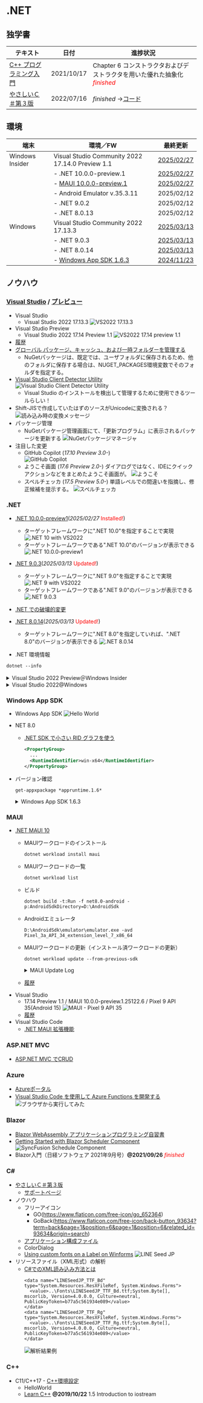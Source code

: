 # .NET

##  独学書

  |テキスト                                                      |日付      |進捗状況
  |-------------------------------------------------------------|----------|---
  |[C++ プログラミング入門](http://examples.oreilly.com/core/)     |2021/10/17|Chapter 6 コンストラクタおよびデストラクタを用いた優れた抽象化<span style="color: red;">*finished*</span>
  |[やさしいＣ＃第３版](https://isbn2.sbcr.jp/03922/)              |2022/07/16|*finished* ->[コード](https://github.com/Tatsukiyoshi/Weekend_Programming/tree/main/net/C%23/YCSSample)

##  環境
  |端末            |環境／FW                                          |最終更新
  |----------------|-------------------------------------------------|----------
  |Windows Insider |Visual Studio Community 2022 17.14.0 Preview 1.1 |[2025/02/27](https://learn.microsoft.com/en-us/visualstudio/releases/2022/release-notes-preview)
  |                |- .NET 10.0.0-preview.1                          |[2025/02/27](https://dotnet.microsoft.com/ja-jp/download/dotnet)
  |                |  - [MAUI 10.0.0-preview.1](#maui)               |[2025/02/27](https://github.com/dotnet/maui)
  |                |  - Android Emulator v.35.3.11                   |2025/02/12
  |                |- .NET 9.0.2                                     |2025/02/12
  |                |- .NET 8.0.13                                    |2025/02/12
  |Windows         |Visual Studio Community 2022 17.13.3             |[2025/03/13](https://learn.microsoft.com/en-us/visualstudio/releases/2022/release-notes)
  |                |- .NET 9.0.3                                     |[2025/03/13](https://dotnet.microsoft.com/ja-jp/download/dotnet)
  |                |- .NET 8.0.14                                    |[2025/03/13](https://dotnet.microsoft.com/ja-jp/download/dotnet)
  |                |- [Windows App SDK 1.6.3](#windows-app-sdk)      |[2024/11/23](https://learn.microsoft.com/ja-jp/windows/apps/windows-app-sdk/downloads)

##  ノウハウ
### [Visual Studio](https://visualstudio.microsoft.com/ja/vs/) / [プレビュー](https://visualstudio.microsoft.com/ja/vs/preview/)
  - Visual Studio
    - Visual Studio 2022 17.13.3
      ![VS2022 17.13.3](../images/VisualStudio/20250313_Update_VS2022_17.13.3.png)
  - Visual Studio Preview
    - Visual Studio 2022 17.14 Preview 1.1
      ![VS2022 17.14 preview 1.1](../images/VisualStudio/20250227_Update_VS2022_17.14_Preview1.1.png)
  - [履歴](../history/VisualStudio.md)
  - [グローバル パッケージ、キャッシュ、および一時フォルダーを管理する](https://learn.microsoft.com/ja-jp/nuget/consume-packages/managing-the-global-packages-and-cache-folders)
    - NuGetパッケージは、既定では、ユーザフォルダに保存されるため、他のフォルダに保存する場合は、NUGET_PACKAGES環境変数でそのフォルダを指定する。
  - [Visual Studio Client Detector Utility](https://learn.microsoft.com/ja-jp/visualstudio/install/tools-for-managing-visual-studio-instances?view=vs-2022)
    ![Visual Studio Client Detector Utility](../images/VisualStudio/20231006_VisualStudio_ClientDetectorUtility.png)
    -  Visual Studio のインストールを検出して管理するために使用できるツールらしい！
  - Shift-JISで作成していたはずのソースがUnicodeに変換される？
    ![読み込み時の変換メッセージ](../images/VisualStudio/20240403_Csharp_convert_unicode.png)
  - パッケージ管理
    - NuGetパッケージ管理画面にて、「更新プログラム」に表示されるパッケージを更新する
    ![NuGetパッケージマネージャ](../images/VisualStudio/20240407_Update_NuGet_Package.png)
  - 注目した変更
    - GitHub Copilot (*17.10 Preview 3.0-*) <BR/>
      ![GitHub Copilot](../images/VisualStudio/20240412_GitHub_Copilot.png)    
    - ようこそ画面 (*17.6 Preview 2.0-*)
      ダイアログではなく、IDEにクイックアクションなどをまとめたようこそ画面が。
      ![ようこそ](../images/VisualStudio/20230317_VS2022_17.6_Preview2.0_welcome.png)
    - スペルチェッカ (*17.5 Preview 5.0-*)
      単語レベルでの間違いを指摘し、修正候補を提示する。
      ![スペルチェッカ](../images/VisualStudio/20230121_SpellChecker.png)
### .NET
  - [.NET 10.0.0-preview1](https://dotnet.microsoft.com/en-us/download/dotnet/10.0)(*2025/02/27* <span style="color: red;">Installed!</span>)
    - ターゲットフレームワークに".NET 10.0"を指定することで実現
      ![.NET 10 with VS2022](../images/VisualStudio/20250227_VS2022_dotnet10.png)
    - ターゲットフレームワークである".NET 10.0"のバージョンが表示できる
      ![.NET 10.0.0-preview1](../images/VisualStudio/20250227_dotnet10_Preview1.png)
  - [.NET 9.0.3](https://dotnet.microsoft.com/en-us/download/dotnet/9.0?hl=ja-JP)(*2025/03/13* <span style="color: red;">Updated!</span>)
    - ターゲットフレームワークに".NET 9.0"を指定することで実現
      ![.NET 9 with VS2022](../images/VisualStudio/20240314_VS2022_dotnet9.png)
    - ターゲットフレームワークである".NET 9.0"のバージョンが表示できる
      ![.NET 9.0.3](../images/VisualStudio/20250313_dotnet9.0.3.png)
  - [.NET での破壊的変更](https://learn.microsoft.com/ja-jp/dotnet/core/compatibility/breaking-changes)
  - [.NET 8.0.14](https://dotnet.microsoft.com/ja-jp/download/dotnet/8.0)(*2025/03/13* <span style="color: red;">Updated!</span>)
    - ターゲットフレームワークに".NET 8.0"を指定していれば、".NET 8.0"のバージョンが表示できる
      ![.NET 8.0.14](../images/VisualStudio/20250313_dotnet8.0.14.png)

  - .NET 環境情報
  ```
  dotnet --info
  ```
  <details>
  <summary>Visual Studio 2022 Preview＠Windows Insider</summary>

  ```
  .NET SDK:
  Version:           10.0.100-preview.1.25120.13
  Commit:            ba56a99747
  Workload version:  10.0.100-manifests.bf5105ba
  MSBuild version:   17.14.0-preview-25110-01+01d0b7a93

  ランタイム環境:
  OS Name:     Windows
  OS Version:  10.0.26120
  OS Platform: Windows
  RID:         win-x64
  Base Path:   C:\Program Files\dotnet\sdk\10.0.100-preview.1.25120.13\

  インストール済みの .NET ワークロード:
  [maui-windows]
    インストール ソース: VS 17.14.35821.62
    マニフェストのバージョン:    10.0.0-preview.1.25101.2/10.0.100-preview.1
    マニフェスト パス:       C:\Program Files\dotnet\sdk-manifests\10.0.100-preview.1\microsoft.net.sdk.maui\10.0.0-preview.1.25101.2\WorkloadManifest.json
    インストールの種類:              Msi

  [maccatalyst]
    インストール ソース: VS 17.14.35821.62
    マニフェストのバージョン:    18.2.10321-net10-p1/10.0.100-preview.1
    マニフェスト パス:       C:\Program Files\dotnet\sdk-manifests\10.0.100-preview.1\microsoft.net.sdk.maccatalyst\18.2.10321-net10-p1\WorkloadManifest.json
    インストールの種類:              Msi

  [ios]
    インストール ソース: VS 17.14.35821.62
    マニフェストのバージョン:    18.2.10321-net10-p1/10.0.100-preview.1
    マニフェスト パス:       C:\Program Files\dotnet\sdk-manifests\10.0.100-preview.1\microsoft.net.sdk.ios\18.2.10321-net10-p1\WorkloadManifest.json     
    インストールの種類:              Msi

  [android]
    インストール ソース: VS 17.14.35821.62
    マニフェストのバージョン:    35.99.0-preview.1.136/10.0.100-preview.1
    マニフェスト パス:       C:\Program Files\dotnet\sdk-manifests\10.0.100-preview.1\microsoft.net.sdk.android\35.99.0-preview.1.136\WorkloadManifest.json
    インストールの種類:              Msi

  新しいマニフェストをインストールするときに loose manifests を使用するように構成されています。

  Host:
    Version:      10.0.0-preview.1.25080.5
    Architecture: x64
    Commit:       b98cabca12

  .NET SDKs installed:
    8.0.405 [C:\Program Files\dotnet\sdk]
    9.0.102 [C:\Program Files\dotnet\sdk]
    9.0.200 [C:\Program Files\dotnet\sdk]
    10.0.100-preview.1.25120.13 [C:\Program Files\dotnet\sdk]

  .NET runtimes installed:
    Microsoft.AspNetCore.App 8.0.12 [C:\Program Files\dotnet\shared\Microsoft.AspNetCore.App]
    Microsoft.AspNetCore.App 8.0.13 [C:\Program Files\dotnet\shared\Microsoft.AspNetCore.App]
    Microsoft.AspNetCore.App 9.0.1 [C:\Program Files\dotnet\shared\Microsoft.AspNetCore.App]
    Microsoft.AspNetCore.App 9.0.2 [C:\Program Files\dotnet\shared\Microsoft.AspNetCore.App]
    Microsoft.AspNetCore.App 10.0.0-preview.1.25120.3 [C:\Program Files\dotnet\shared\Microsoft.AspNetCore.App]
    Microsoft.NETCore.App 8.0.12 [C:\Program Files\dotnet\shared\Microsoft.NETCore.App]
    Microsoft.NETCore.App 8.0.13 [C:\Program Files\dotnet\shared\Microsoft.NETCore.App]
    Microsoft.NETCore.App 9.0.1 [C:\Program Files\dotnet\shared\Microsoft.NETCore.App]
    Microsoft.NETCore.App 9.0.2 [C:\Program Files\dotnet\shared\Microsoft.NETCore.App]
    Microsoft.NETCore.App 10.0.0-preview.1.25080.5 [C:\Program Files\dotnet\shared\Microsoft.NETCore.App]
    Microsoft.WindowsDesktop.App 8.0.12 [C:\Program Files\dotnet\shared\Microsoft.WindowsDesktop.App]
    Microsoft.WindowsDesktop.App 8.0.13 [C:\Program Files\dotnet\shared\Microsoft.WindowsDesktop.App]
    Microsoft.WindowsDesktop.App 9.0.1 [C:\Program Files\dotnet\shared\Microsoft.WindowsDesktop.App]
    Microsoft.WindowsDesktop.App 9.0.2 [C:\Program Files\dotnet\shared\Microsoft.WindowsDesktop.App]
    Microsoft.WindowsDesktop.App 10.0.0-preview.1.25080.4 [C:\Program Files\dotnet\shared\Microsoft.WindowsDesktop.App]

  Other architectures found:
    x86   [C:\Program Files (x86)\dotnet]
      registered at [HKLM\SOFTWARE\dotnet\Setup\InstalledVersions\x86\InstallLocation]

  Environment variables:
    Not set

  global.json file:
    Not found

  Learn more:
    https://aka.ms/dotnet/info

  Download .NET:
    https://aka.ms/dotnet/download
  ```
  </details>
  <details>
  <summary>Visual Studio 2022@Windows</summary>

  ```
  .NET SDK:
  Version:           9.0.201
  Commit:            071aaccdc2
  Workload version:  9.0.200-manifests.a3a1a094
  MSBuild version:   17.13.13+1c2026462

  ランタイム環境:
  OS Name:     Windows
  OS Version:  10.0.26100
  OS Platform: Windows
  RID:         win-x64
  Base Path:   C:\Program Files\dotnet\sdk\9.0.201\

  インストール済みの .NET ワークロード:
  表示するインストール済みワークロードはありません。
  新しいマニフェストをインストールするときに loose manifests を使用するように構成されています。

  Host:
    Version:      9.0.3
    Architecture: x64
    Commit:       831d23e561

  .NET SDKs installed:
    6.0.428 [C:\Program Files\dotnet\sdk]
    9.0.201 [C:\Program Files\dotnet\sdk]

  .NET runtimes installed:
    Microsoft.AspNetCore.App 6.0.36 [C:\Program Files\dotnet\shared\Microsoft.AspNetCore.App]
    Microsoft.AspNetCore.App 8.0.14 [C:\Program Files\dotnet\shared\Microsoft.AspNetCore.App]
    Microsoft.AspNetCore.App 9.0.3 [C:\Program Files\dotnet\shared\Microsoft.AspNetCore.App]
    Microsoft.NETCore.App 6.0.36 [C:\Program Files\dotnet\shared\Microsoft.NETCore.App]
    Microsoft.NETCore.App 8.0.14 [C:\Program Files\dotnet\shared\Microsoft.NETCore.App]
    Microsoft.NETCore.App 9.0.3 [C:\Program Files\dotnet\shared\Microsoft.NETCore.App]
    Microsoft.WindowsDesktop.App 6.0.36 [C:\Program Files\dotnet\shared\Microsoft.WindowsDesktop.App]
    Microsoft.WindowsDesktop.App 8.0.14 [C:\Program Files\dotnet\shared\Microsoft.WindowsDesktop.App]
    Microsoft.WindowsDesktop.App 9.0.3 [C:\Program Files\dotnet\shared\Microsoft.WindowsDesktop.App]

  Other architectures found:
    x86   [C:\Program Files (x86)\dotnet]
      registered at [HKLM\SOFTWARE\dotnet\Setup\InstalledVersions\x86\InstallLocation]

  Environment variables:
    Not set

  global.json file:
    Not found

  Learn more:
    https://aka.ms/dotnet/info

  Download .NET:
    https://aka.ms/dotnet/download
  ```
  </details>

### Windows App SDK
  - Windows App SDK
    ![Hello World](../images/VisualStudio/20241011_VS2022_17.11.5_AppSDK1.6.1.png)
  - NET 8.0
    - [.NET SDK で小さい RID グラフを使う](https://learn.microsoft.com/ja-jp/dotnet/core/compatibility/sdk/8.0/rid-graph)
      ```xml
      <PropertyGroup>
        ...
        <RuntimeIdentifier>win-x64</RuntimeIdentifier>
      </PropertyGroup>
      ```
  - バージョン確認
    ```
    get-appxpackage *appruntime.1.6*
    ```
    <details>
    <summary>Windows App SDK 1.6.3</summary>

    ```
    Name              : Microsoft.WindowsAppRuntime.1.6
    Publisher         : CN=Microsoft Corporation, O=Microsoft Corporation, L=Redmond, S=Washington, C=US
    Architecture      : X86
    ResourceId        :
    Version           : 6000.318.2304.0
    PackageFullName   : Microsoft.WindowsAppRuntime.1.6_6000.318.2304.0_x86__8wekyb3d8bbwe
    InstallLocation   : C:\Program Files\WindowsApps\Microsoft.WindowsAppRuntime.1.6_6000.318.2304.0_x86__8wekyb3d8bbwe
    IsFramework       : True
    PackageFamilyName : Microsoft.WindowsAppRuntime.1.6_8wekyb3d8bbwe
    PublisherId       : 8wekyb3d8bbwe
    IsResourcePackage : False
    IsBundle          : False
    IsDevelopmentMode : False
    NonRemovable      : False
    IsPartiallyStaged : False
    SignatureKind     : Store
    Status            : Ok

    Name              : Microsoft.WindowsAppRuntime.1.6
    Publisher         : CN=Microsoft Corporation, O=Microsoft Corporation, L=Redmond, S=Washington, C=US
    Architecture      : X64
    ResourceId        :
    Version           : 6000.318.2304.0
    PackageFullName   : Microsoft.WindowsAppRuntime.1.6_6000.318.2304.0_x64__8wekyb3d8bbwe
    InstallLocation   : C:\Program Files\WindowsApps\Microsoft.WindowsAppRuntime.1.6_6000.318.2304.0_x64__8wekyb3d8bbwe
    IsFramework       : True
    PackageFamilyName : Microsoft.WindowsAppRuntime.1.6_8wekyb3d8bbwe
    PublisherId       : 8wekyb3d8bbwe
    IsResourcePackage : False
    IsBundle          : False
    IsDevelopmentMode : False
    NonRemovable      : False
    IsPartiallyStaged : False
    SignatureKind     : Store
    Status            : Ok
    ```
    </details>

### MAUI
  - [.NET MAUI 10](https://learn.microsoft.com/en-us/dotnet/maui/whats-new/dotnet-10?view=net-maui-9.0)
    - MAUIワークロードのインストール
      ```
      dotnet workload install maui
      ```
    - MAUIワークロードの一覧
      ```
      dotnet workload list
      ```
    - ビルド
      ```
      dotnet build -t:Run -f net8.0-android -p:AndroidSdkDirectory=D:\AndroidSdk
      ```
    - Androidエミュレータ
      ```
      D:\AndroidSdk\emulator\emulator.exe -avd Pixel_3a_API_34_extension_level_7_x86_64
      ```
    - MAUIワークロードの更新（インストール済ワークロードの更新）
      ```
      dotnet workload update --from-previous-sdk
      ```
      <details>
      <summary>MAUI Update Log</summary>

      ```

      .NET 10.0 へようこそ!
      ---------------------
      SDK バージョン: 10.0.100-preview.1.25120.13

      テレメトリ
      ---------
      .NET ツールは、エクスペリエンスの向上のために利用状況データを収集します。データは Microsoft によって収集され、コミュニティと共有されます。テレメトリをオプトアウトするには、好みのシェルを使用して、DOTNET_CLI_TELEMETRY_OPTOUT 環境変数を '1' または 'true' に設定できます。

      .NET CLI ツールのテレメトリの詳細をご覧ください: https://aka.ms/dotnet-cli-telemetry

      ----------------
      ASP.NET Core HTTPS 開発証明書をインストールしました。
      証明書を信頼するには、'dotnet dev-certs https --trust' を実行します
      HTTPS の詳細情報: https://aka.ms/dotnet-https

      ----------------
      最初のアプリを作成するには、https://aka.ms/dotnet-hello-world を参照してください
      最新情報については、https://aka.ms/dotnet-whats-new を参照してください
      ドキュメントを探すには、https://aka.ms/dotnet-docs を参照してください
      GitHub で問題の報告とソースの検索を行うには、https://github.com/dotnet/core を参照してください
      'dotnet --help' を使用して使用可能なコマンドを確認するか、https://aka.ms/dotnet-cli にアクセスしてください
      --------------------------------------------------------------------------------------

      広告マニフェスト microsoft.net.workload.emscripten.net7 を更新しました。
      広告マニフェスト microsoft.net.sdk.maui を更新しました。
      広告マニフェスト microsoft.net.workload.emscripten.net6 を更新しました。
      広告マニフェスト microsoft.net.sdk.android を更新しました。
      広告マニフェスト microsoft.net.workload.emscripten.current を更新しました。
      広告マニフェスト microsoft.net.workload.mono.toolchain.current を更新しました。
      広告マニフェスト microsoft.net.workload.emscripten.net9 を更新しました。
      広告マニフェスト microsoft.net.sdk.macos を更新しました。
      広告マニフェスト microsoft.net.workload.mono.toolchain.net7 を更新しました。
      広告マニフェスト microsoft.net.sdk.maccatalyst を更新しました。
      広告マニフェスト microsoft.net.workload.mono.toolchain.net9 を更新しました。
      広告マニフェスト microsoft.net.workload.mono.toolchain.net6 を更新しました。
      広告マニフェスト microsoft.net.sdk.ios を更新しました。
      広告マニフェスト microsoft.net.sdk.tvos を更新しました。
      広告マニフェスト microsoft.net.workload.emscripten.net8 を更新しました。
      広告マニフェスト microsoft.net.sdk.aspire を更新しました。
      広告マニフェスト microsoft.net.workload.mono.toolchain.net8 を更新しました。
      Downloading microsoft.net.sdk.android.manifest-10.0.100-preview.1.msi.x64 (35.99.0-preview.1.140)
      microsoft.net.sdk.android.manifest-10.0.100-preview.1.msi.x64 をインストールしています ..... Done
      Downloading microsoft.net.sdk.ios.manifest-10.0.100-preview.1.msi.x64 (18.2.10322-net10-p1)
      microsoft.net.sdk.ios.manifest-10.0.100-preview.1.msi.x64 をインストールしています .... Done
      Downloading microsoft.net.sdk.maccatalyst.manifest-10.0.100-preview.1.msi.x64 (18.2.10322-net10-p1)
      microsoft.net.sdk.maccatalyst.manifest-10.0.100-preview.1.msi.x64 をインストールしています ..... Done
      Downloading microsoft.net.sdk.macos.manifest-10.0.100-preview.1.msi.x64 (15.2.10322-net10-p1)
      microsoft.net.sdk.macos.manifest-10.0.100-preview.1.msi.x64 をインストールしています ..... Done
      Downloading microsoft.net.sdk.maui.manifest-10.0.100-preview.1.msi.x64 (10.0.0-preview.1.25122.6)
      microsoft.net.sdk.maui.manifest-10.0.100-preview.1.msi.x64 をインストールしています ..... Done
      Downloading microsoft.net.sdk.tvos.manifest-10.0.100-preview.1.msi.x64 (18.2.10322-net10-p1)
      microsoft.net.sdk.tvos.manifest-10.0.100-preview.1.msi.x64 をインストールしています ..... Done
      Downloading Microsoft.Android.Sdk.Windows.Msi.x64 (35.99.0-preview.1.140)
      Microsoft.Android.Sdk.Windows.Msi.x64 をインストールしています ................ Done
      Downloading Microsoft.Android.Ref.35.Msi.x64 (35.99.0-preview.1.140)
      Microsoft.Android.Ref.35.Msi.x64 をインストールしています ...... Done
      Downloading Microsoft.Android.Runtime.Mono.35.android-arm.Msi.x64 (35.99.0-preview.1.140)
      Microsoft.Android.Runtime.Mono.35.android-arm.Msi.x64 をインストールしています ....... Done
      Downloading Microsoft.Android.Runtime.Mono.35.android-arm64.Msi.x64 (35.99.0-preview.1.140)
      Microsoft.Android.Runtime.Mono.35.android-arm64.Msi.x64 をインストールしています ....... Done
      Downloading Microsoft.Android.Runtime.Mono.35.android-x86.Msi.x64 (35.99.0-preview.1.140)
      Microsoft.Android.Runtime.Mono.35.android-x86.Msi.x64 をインストールしています ....... Done
      Downloading Microsoft.Android.Runtime.Mono.35.android-x64.Msi.x64 (35.99.0-preview.1.140)
      Microsoft.Android.Runtime.Mono.35.android-x64.Msi.x64 をインストールしています ...... Done
      Downloading Microsoft.Android.Templates.Msi.x64 (35.99.0-preview.1.140)
      Microsoft.Android.Templates.Msi.x64 をインストールしています ..... Done
      Downloading Microsoft.NETCore.App.Runtime.Mono.android-arm.Msi.x64 (9.0.0)
      Microsoft.NETCore.App.Runtime.Mono.android-arm.Msi.x64 をインストールしています ........ Done
      Downloading Microsoft.NETCore.App.Runtime.Mono.android-arm64.Msi.x64 (9.0.0)
      Microsoft.NETCore.App.Runtime.Mono.android-arm64.Msi.x64 をインストールしています ......... Done
      Downloading Microsoft.NETCore.App.Runtime.Mono.android-x64.Msi.x64 (9.0.0)
      Microsoft.NETCore.App.Runtime.Mono.android-x64.Msi.x64 をインストールしています ........ Done
      Downloading Microsoft.NETCore.App.Runtime.Mono.android-x86.Msi.x64 (9.0.0)
      Microsoft.NETCore.App.Runtime.Mono.android-x86.Msi.x64 をインストールしています ........ Done
      Downloading Microsoft.NET.Runtime.MonoAOTCompiler.Task.Msi.x64 (9.0.0)
      Microsoft.NET.Runtime.MonoAOTCompiler.Task.Msi.x64 をインストールしています ..... Done
      Downloading Microsoft.NET.Runtime.MonoTargets.Sdk.Msi.x64 (9.0.0)
      Microsoft.NET.Runtime.MonoTargets.Sdk.Msi.x64 をインストールしています ..... Done
      Downloading Microsoft.NETCore.App.Runtime.AOT.win-x64.Cross.android-x86.Msi.x64 (9.0.0)
      Microsoft.NETCore.App.Runtime.AOT.win-x64.Cross.android-x86.Msi.x64 をインストールしています ........ Done
      Downloading Microsoft.NETCore.App.Runtime.AOT.win-x64.Cross.android-x64.Msi.x64 (9.0.0)
      Microsoft.NETCore.App.Runtime.AOT.win-x64.Cross.android-x64.Msi.x64 をインストールしています ....... Done
      Downloading Microsoft.NETCore.App.Runtime.AOT.win-x64.Cross.android-arm.Msi.x64 (9.0.0)
      Microsoft.NETCore.App.Runtime.AOT.win-x64.Cross.android-arm.Msi.x64 をインストールしています ....... Done
      Downloading Microsoft.NETCore.App.Runtime.AOT.win-x64.Cross.android-arm64.Msi.x64 (9.0.0)
      Microsoft.NETCore.App.Runtime.AOT.win-x64.Cross.android-arm64.Msi.x64 をインストールしています ....... Done
      Downloading Microsoft.NETCore.App.Runtime.Mono.android-arm.Msi.x64 (10.0.0-preview.1.25080.5)
      Microsoft.NETCore.App.Runtime.Mono.android-arm.Msi.x64 をインストールしています ......... Done
      Downloading Microsoft.NETCore.App.Runtime.Mono.android-arm64.Msi.x64 (10.0.0-preview.1.25080.5)
      Microsoft.NETCore.App.Runtime.Mono.android-arm64.Msi.x64 をインストールしています ......... Done
      Downloading Microsoft.NETCore.App.Runtime.Mono.android-x64.Msi.x64 (10.0.0-preview.1.25080.5)
      Microsoft.NETCore.App.Runtime.Mono.android-x64.Msi.x64 をインストールしています ......... Done
      Downloading Microsoft.NETCore.App.Runtime.Mono.android-x86.Msi.x64 (10.0.0-preview.1.25080.5)
      Microsoft.NETCore.App.Runtime.Mono.android-x86.Msi.x64 をインストールしています ........ Done
      Downloading Microsoft.NET.Runtime.MonoAOTCompiler.Task.Msi.x64 (10.0.0-preview.1.25080.5)
      Microsoft.NET.Runtime.MonoAOTCompiler.Task.Msi.x64 をインストールしています ..... Done
      Downloading Microsoft.NET.Runtime.MonoTargets.Sdk.Msi.x64 (10.0.0-preview.1.25080.5)
      Microsoft.NET.Runtime.MonoTargets.Sdk.Msi.x64 をインストールしています ..... Done
      Downloading Microsoft.NETCore.App.Runtime.AOT.win-x64.Cross.android-x86.Msi.x64 (10.0.0-preview.1.25080.5)
      Microsoft.NETCore.App.Runtime.AOT.win-x64.Cross.android-x86.Msi.x64 をインストールしています ....... Done
      Downloading Microsoft.NETCore.App.Runtime.AOT.win-x64.Cross.android-x64.Msi.x64 (10.0.0-preview.1.25080.5)
      Microsoft.NETCore.App.Runtime.AOT.win-x64.Cross.android-x64.Msi.x64 をインストールしています ....... Done
      Downloading Microsoft.NETCore.App.Runtime.AOT.win-x64.Cross.android-arm.Msi.x64 (10.0.0-preview.1.25080.5)
      Microsoft.NETCore.App.Runtime.AOT.win-x64.Cross.android-arm.Msi.x64 をインストールしています ....... Done
      Downloading Microsoft.NETCore.App.Runtime.AOT.win-x64.Cross.android-arm64.Msi.x64 (10.0.0-preview.1.25080.5)
      Microsoft.NETCore.App.Runtime.AOT.win-x64.Cross.android-arm64.Msi.x64 をインストールしています ....... Done
      Downloading Microsoft.iOS.Sdk.net10.0_18.2.Msi.x64 (18.2.10322-net10-p1)
      Microsoft.iOS.Sdk.net10.0_18.2.Msi.x64 をインストールしています ......... Done
      Downloading Microsoft.iOS.Sdk.net8.0_18.0.Msi.x64 (18.0.8314)
      Microsoft.iOS.Sdk.net8.0_18.0.Msi.x64 をインストールしています ........ Done
      Downloading Microsoft.iOS.Windows.Sdk.net10.0_18.2.Msi.x64 (18.2.10322-net10-p1)
      Microsoft.iOS.Windows.Sdk.net10.0_18.2.Msi.x64 をインストールしています ........ Done
      Downloading Microsoft.iOS.Windows.Sdk.net8.0_18.0.Msi.x64 (18.0.8314)
      Microsoft.iOS.Windows.Sdk.net8.0_18.0.Msi.x64 をインストールしています ......... Done
      Downloading Microsoft.iOS.Ref.net10.0_18.2.Msi.x64 (18.2.10322-net10-p1)
      Microsoft.iOS.Ref.net10.0_18.2.Msi.x64 をインストールしています ..... Done
      Downloading Microsoft.iOS.Runtime.ios-arm64.net10.0_18.2.Msi.x64 (18.2.10322-net10-p1)
      Microsoft.iOS.Runtime.ios-arm64.net10.0_18.2.Msi.x64 をインストールしています ....... Done
      Downloading Microsoft.iOS.Runtime.iossimulator-x64.net10.0_18.2.Msi.x64 (18.2.10322-net10-p1)
      Microsoft.iOS.Runtime.iossimulator-x64.net10.0_18.2.Msi.x64 をインストールしています ....... Done
      Downloading Microsoft.iOS.Runtime.iossimulator-arm64.net10.0_18.2.Msi.x64 (18.2.10322-net10-p1)
      Microsoft.iOS.Runtime.iossimulator-arm64.net10.0_18.2.Msi.x64 をインストールしています ....... Done
      Downloading Microsoft.iOS.Templates.Msi.x64 (18.2.10322-net10-p1)
      Microsoft.iOS.Templates.Msi.x64 をインストールしています ..... Done
      Downloading Microsoft.NETCore.App.Runtime.Mono.ios-arm64.Msi.x64 (10.0.0-preview.1.25080.5)
      Microsoft.NETCore.App.Runtime.Mono.ios-arm64.Msi.x64 をインストールしています ......... Done
      Downloading Microsoft.NETCore.App.Runtime.Mono.iossimulator-arm64.Msi.x64 (10.0.0-preview.1.25080.5)
      Microsoft.NETCore.App.Runtime.Mono.iossimulator-arm64.Msi.x64 をインストールしています ......... Done
      Downloading Microsoft.NETCore.App.Runtime.Mono.iossimulator-x64.Msi.x64 (10.0.0-preview.1.25080.5)
      Microsoft.NETCore.App.Runtime.Mono.iossimulator-x64.Msi.x64 をインストールしています ......... Done
      Downloading Microsoft.NETCore.App.Runtime.Mono.ios-arm64.Msi.x64 (8.0.8)
      Microsoft.NETCore.App.Runtime.Mono.ios-arm64.Msi.x64 をインストールしています .......... Done
      Downloading Microsoft.NETCore.App.Runtime.Mono.iossimulator-arm64.Msi.x64 (8.0.8)
      Microsoft.NETCore.App.Runtime.Mono.iossimulator-arm64.Msi.x64 をインストールしています ........... Done
      Downloading Microsoft.NETCore.App.Runtime.Mono.iossimulator-x64.Msi.x64 (8.0.8)
      Microsoft.NETCore.App.Runtime.Mono.iossimulator-x64.Msi.x64 をインストールしています ......... Done
      Downloading Microsoft.NET.Runtime.MonoAOTCompiler.Task.Msi.x64 (8.0.8)
      Microsoft.NET.Runtime.MonoAOTCompiler.Task.Msi.x64 をインストールしています ..... Done
      Downloading Microsoft.NET.Runtime.MonoTargets.Sdk.Msi.x64 (8.0.8)
      Microsoft.NET.Runtime.MonoTargets.Sdk.Msi.x64 をインストールしています ..... Done
      Downloading Microsoft.MacCatalyst.Sdk.net10.0_18.2.Msi.x64 (18.2.10322-net10-p1)
      Microsoft.MacCatalyst.Sdk.net10.0_18.2.Msi.x64 をインストールしています ...... Done
      Downloading Microsoft.MacCatalyst.Sdk.net8.0_18.0.Msi.x64 (18.0.8314)
      Microsoft.MacCatalyst.Sdk.net8.0_18.0.Msi.x64 をインストールしています ...... Done
      Downloading Microsoft.MacCatalyst.Ref.net10.0_18.2.Msi.x64 (18.2.10322-net10-p1)
      Microsoft.MacCatalyst.Ref.net10.0_18.2.Msi.x64 をインストールしています ..... Done
      Downloading Microsoft.MacCatalyst.Runtime.maccatalyst-x64.net10.0_18.2.Msi.x64 (18.2.10322-net10-p1)
      Microsoft.MacCatalyst.Runtime.maccatalyst-x64.net10.0_18.2.Msi.x64 をインストールしています ...... Done
      Downloading Microsoft.MacCatalyst.Runtime.maccatalyst-arm64.net10.0_18.2.Msi.x64 (18.2.10322-net10-p1)
      Microsoft.MacCatalyst.Runtime.maccatalyst-arm64.net10.0_18.2.Msi.x64 をインストールしています ....... Done
      Downloading Microsoft.MacCatalyst.Templates.Msi.x64 (18.2.10322-net10-p1)
      Microsoft.MacCatalyst.Templates.Msi.x64 をインストールしています .... Done
      Downloading Microsoft.NETCore.App.Runtime.Mono.maccatalyst-arm64.Msi.x64 (10.0.0-preview.1.25080.5)
      Microsoft.NETCore.App.Runtime.Mono.maccatalyst-arm64.Msi.x64 をインストールしています ......... Done
      Downloading Microsoft.NETCore.App.Runtime.Mono.maccatalyst-x64.Msi.x64 (10.0.0-preview.1.25080.5)
      Microsoft.NETCore.App.Runtime.Mono.maccatalyst-x64.Msi.x64 をインストールしています ......... Done
      Downloading Microsoft.NETCore.App.Runtime.Mono.maccatalyst-arm64.Msi.x64 (8.0.8)
      Microsoft.NETCore.App.Runtime.Mono.maccatalyst-arm64.Msi.x64 をインストールしています ......... Done
      Downloading Microsoft.NETCore.App.Runtime.Mono.maccatalyst-x64.Msi.x64 (8.0.8)
      Microsoft.NETCore.App.Runtime.Mono.maccatalyst-x64.Msi.x64 をインストールしています .......... Done
      Downloading Microsoft.Maui.Graphics.Win2D.WinUI.Desktop.Msi.x64 (10.0.0-preview.1.25122.6)
      Microsoft.Maui.Graphics.Win2D.WinUI.Desktop.Msi.x64 をインストールしています ..... Done
      Downloading Microsoft.AspNetCore.Components.WebView.Maui.Msi.x64 (10.0.0-preview.1.25122.6)
      Microsoft.AspNetCore.Components.WebView.Maui.Msi.x64 をインストールしています ..... Done
      Downloading Microsoft.Maui.Sdk.Msi.x64 (10.0.0-preview.1.25122.6)
      Microsoft.Maui.Sdk.Msi.x64 をインストールしています ..... Done
      Downloading Microsoft.Maui.Sdk.Msi.x64 (9.0.0)
      Microsoft.Maui.Sdk.Msi.x64 をインストールしています ..... Done
      Downloading Microsoft.Maui.Graphics.Msi.x64 (10.0.0-preview.1.25122.6)
      Microsoft.Maui.Graphics.Msi.x64 をインストールしています ..... Done
      Downloading Microsoft.Maui.Resizetizer.Msi.x64 (10.0.0-preview.1.25122.6)
      Microsoft.Maui.Resizetizer.Msi.x64 をインストールしています ...... Done
      Downloading Microsoft.Maui.Templates.net10.Msi.x64 (10.0.0-preview.1.25122.6)
      Microsoft.Maui.Templates.net10.Msi.x64 をインストールしています ..... Done
      Downloading Microsoft.Maui.Templates.net9.Msi.x64 (9.0.0)
      Microsoft.Maui.Templates.net9.Msi.x64 をインストールしています ..... Done
      Downloading Microsoft.Maui.Core.Msi.x64 (10.0.0-preview.1.25122.6)
      Microsoft.Maui.Core.Msi.x64 をインストールしています ..... Done
      Downloading Microsoft.Maui.Controls.Msi.x64 (10.0.0-preview.1.25122.6)
      Microsoft.Maui.Controls.Msi.x64 をインストールしています ..... Done
      Downloading Microsoft.Maui.Controls.Build.Tasks.Msi.x64 (10.0.0-preview.1.25122.6)
      Microsoft.Maui.Controls.Build.Tasks.Msi.x64 をインストールしています ..... Done
      Downloading Microsoft.Maui.Controls.Core.Msi.x64 (10.0.0-preview.1.25122.6)
      Microsoft.Maui.Controls.Core.Msi.x64 をインストールしています ..... Done
      Downloading Microsoft.Maui.Controls.Xaml.Msi.x64 (10.0.0-preview.1.25122.6)
      Microsoft.Maui.Controls.Xaml.Msi.x64 をインストールしています ..... Done
      Downloading Microsoft.Maui.Controls.Compatibility.Msi.x64 (10.0.0-preview.1.25122.6)
      Microsoft.Maui.Controls.Compatibility.Msi.x64 をインストールしています ..... Done
      Downloading Microsoft.Maui.Essentials.Msi.x64 (10.0.0-preview.1.25122.6)
      Microsoft.Maui.Essentials.Msi.x64 をインストールしています ..... Done
      Microsoft.NET.Sdk.iOS.Manifest-9.0.100.Msi.x64 を削除しています ..... Done
      Microsoft.NET.Sdk.MacCatalyst.Manifest-9.0.100.Msi.x64 を削除しています ..... Done
      Microsoft.NET.Sdk.macOS.Manifest-9.0.100.Msi.x64 を削除しています ..... Done
      Microsoft.NET.Sdk.tvOS.Manifest-9.0.100.Msi.x64 を削除しています ..... Done
      Microsoft.Android.Ref.35.Msi.x64 を削除しています ..... Done
      Microsoft.Android.Ref.35.Msi.x64 を削除しています ..... Done
      Microsoft.Android.Runtime.35.android-arm.Msi.x64 を削除しています ..... Done
      Microsoft.Android.Runtime.35.android-arm64.Msi.x64 を削除しています ..... Done
      Microsoft.Android.Runtime.35.android-x64.Msi.x64 を削除しています ..... Done
      Microsoft.Android.Runtime.35.android-x86.Msi.x64 を削除しています ..... Done
      Microsoft.Android.Runtime.Mono.35.android-arm.Msi.x64 を削除しています ..... Done
      Microsoft.Android.Runtime.Mono.35.android-arm64.Msi.x64 を削除しています ..... Done
      Microsoft.Android.Runtime.Mono.35.android-x64.Msi.x64 を削除しています ..... Done
      Microsoft.Android.Runtime.Mono.35.android-x86.Msi.x64 を削除しています ..... Done
      Microsoft.Android.Sdk.Windows.Msi.x64 を削除しています ......... Done
      Microsoft.Android.Sdk.Windows.Msi.x64 を削除しています .......... Done
      Microsoft.Android.Sdk.Windows.Msi.x64 を削除しています ........ Done
      Microsoft.Android.Templates.Msi.x64 を削除しています ..... Done
      Microsoft.Android.Templates.Msi.x64 を削除しています ..... Done
      Microsoft.AspNetCore.Components.WebView.Maui.Msi.x64 を削除しています ..... Done
      Microsoft.iOS.Ref.net10.0_18.2.Msi.x64 を削除しています ..... Done
      Microsoft.iOS.Ref.net9.0_18.2.Msi.x64 を削除しています ..... Done
      Microsoft.iOS.Runtime.ios-arm64.net10.0_18.2.Msi.x64 を削除しています ..... Done
      Microsoft.iOS.Runtime.ios-arm64.net9.0_18.2.Msi.x64 を削除しています ..... Done
      Microsoft.iOS.Runtime.iossimulator-arm64.net10.0_18.2.Msi.x64 を削除しています ..... Done
      Microsoft.iOS.Runtime.iossimulator-arm64.net9.0_18.2.Msi.x64 を削除しています ..... Done
      Microsoft.iOS.Runtime.iossimulator-x64.net10.0_18.2.Msi.x64 を削除しています ..... Done
      Microsoft.iOS.Runtime.iossimulator-x64.net9.0_18.2.Msi.x64 を削除しています ..... Done
      Microsoft.iOS.Sdk.net10.0_18.2.Msi.x64 を削除しています ....... Done
      Microsoft.iOS.Sdk.net8.0_18.0.Msi.x64 を削除しています ....... Done
      Microsoft.iOS.Sdk.net9.0_18.2.Msi.x64 を削除しています ........ Done
      Microsoft.iOS.Templates.Msi.x64 を削除しています ..... Done
      Microsoft.iOS.Templates.Msi.x64 を削除しています ..... Done
      Microsoft.iOS.Windows.Sdk.net10.0_18.2.Msi.x64 を削除しています ...... Done
      Microsoft.iOS.Windows.Sdk.net8.0_18.0.Msi.x64 を削除しています ....... Done
      Microsoft.iOS.Windows.Sdk.net9.0_18.2.Msi.x64 を削除しています ....... Done
      Microsoft.MacCatalyst.Ref.net10.0_18.2.Msi.x64 を削除しています ..... Done
      Microsoft.MacCatalyst.Ref.net9.0_18.2.Msi.x64 を削除しています ..... Done
      Microsoft.MacCatalyst.Runtime.maccatalyst-arm64.net10.0_18.2.Msi.x64 を削除しています ..... Done
      Microsoft.MacCatalyst.Runtime.maccatalyst-arm64.net9.0_18.2.Msi.x64 を削除しています ..... Done
      Microsoft.MacCatalyst.Runtime.maccatalyst-x64.net10.0_18.2.Msi.x64 を削除しています ..... Done
      Microsoft.MacCatalyst.Runtime.maccatalyst-x64.net9.0_18.2.Msi.x64 を削除しています ..... Done
      Microsoft.MacCatalyst.Sdk.net10.0_18.2.Msi.x64 を削除しています ...... Done
      Microsoft.MacCatalyst.Sdk.net8.0_18.0.Msi.x64 を削除しています ..... Done
      Microsoft.MacCatalyst.Sdk.net9.0_18.2.Msi.x64 を削除しています ....... Done
      Microsoft.MacCatalyst.Templates.Msi.x64 を削除しています .... Done
      Microsoft.MacCatalyst.Templates.Msi.x64 を削除しています ..... Done
      Microsoft.Maui.Controls.Msi.x64 を削除しています .... Done
      Microsoft.Maui.Controls.Build.Tasks.Msi.x64 を削除しています ..... Done
      Microsoft.Maui.Controls.Compatibility.Msi.x64 を削除しています ..... Done
      Microsoft.Maui.Controls.Core.Msi.x64 を削除しています .... Done
      Microsoft.Maui.Controls.Xaml.Msi.x64 を削除しています .... Done
      Microsoft.Maui.Core.Msi.x64 を削除しています .... Done
      Microsoft.Maui.Essentials.Msi.x64 を削除しています .... Done
      Microsoft.Maui.Graphics.Msi.x64 を削除しています ..... Done
      Microsoft.Maui.Graphics.Win2D.WinUI.Desktop.Msi.x64 を削除しています .... Done
      Microsoft.Maui.Resizetizer.Msi.x64 を削除しています ..... Done
      Microsoft.Maui.Sdk.Msi.x64 を削除しています ..... Done
      Microsoft.Maui.Sdk.Msi.x64 を削除しています ..... Done
      Microsoft.Maui.Templates.net10.Msi.x64 を削除しています ..... Done
      Microsoft.Maui.Templates.net9.Msi.x64 を削除しています .... Done
      Microsoft.NET.Runtime.MonoAOTCompiler.Task.Msi.x64 を削除しています ..... Done
      Microsoft.NET.Runtime.MonoAOTCompiler.Task.Msi.x64 を削除しています ..... Done
      Microsoft.NET.Runtime.MonoAOTCompiler.Task.Msi.x64 を削除しています ..... Done
      Microsoft.NET.Runtime.MonoAOTCompiler.Task.Msi.x64 を削除しています ..... Done
      Microsoft.NET.Runtime.MonoAOTCompiler.Task.Msi.x64 を削除しています ..... Done
      Microsoft.NET.Runtime.MonoTargets.Sdk.Msi.x64 を削除しています ..... Done
      Microsoft.NET.Runtime.MonoTargets.Sdk.Msi.x64 を削除しています ..... Done
      Microsoft.NET.Runtime.MonoTargets.Sdk.Msi.x64 を削除しています ..... Done
      Microsoft.NET.Runtime.MonoTargets.Sdk.Msi.x64 を削除しています ..... Done
      Microsoft.NET.Runtime.MonoTargets.Sdk.Msi.x64 を削除しています ..... Done
      Microsoft.NETCore.App.Runtime.AOT.win-x64.Cross.android-arm.Msi.x64 を削除しています ..... Done
      Microsoft.NETCore.App.Runtime.AOT.win-x64.Cross.android-arm.Msi.x64 を削除しています ..... Done
      Microsoft.NETCore.App.Runtime.AOT.win-x64.Cross.android-arm.Msi.x64 を削除しています ..... Done
      Microsoft.NETCore.App.Runtime.AOT.win-x64.Cross.android-arm.Msi.x64 を削除しています ..... Done
      Microsoft.NETCore.App.Runtime.AOT.win-x64.Cross.android-arm64.Msi.x64 を削除しています ..... Done
      Microsoft.NETCore.App.Runtime.AOT.win-x64.Cross.android-arm64.Msi.x64 を削除しています ..... Done
      Microsoft.NETCore.App.Runtime.AOT.win-x64.Cross.android-arm64.Msi.x64 を削除しています ..... Done
      Microsoft.NETCore.App.Runtime.AOT.win-x64.Cross.android-arm64.Msi.x64 を削除しています ..... Done
      Microsoft.NETCore.App.Runtime.AOT.win-x64.Cross.android-x64.Msi.x64 を削除しています .... Done
      Microsoft.NETCore.App.Runtime.AOT.win-x64.Cross.android-x64.Msi.x64 を削除しています ..... Done
      Microsoft.NETCore.App.Runtime.AOT.win-x64.Cross.android-x64.Msi.x64 を削除しています ..... Done
      Microsoft.NETCore.App.Runtime.AOT.win-x64.Cross.android-x64.Msi.x64 を削除しています ..... Done
      Microsoft.NETCore.App.Runtime.AOT.win-x64.Cross.android-x86.Msi.x64 を削除しています .... Done
      Microsoft.NETCore.App.Runtime.AOT.win-x64.Cross.android-x86.Msi.x64 を削除しています ..... Done
      Microsoft.NETCore.App.Runtime.AOT.win-x64.Cross.android-x86.Msi.x64 を削除しています .... Done
      Microsoft.NETCore.App.Runtime.AOT.win-x64.Cross.android-x86.Msi.x64 を削除しています ..... Done
      Microsoft.NETCore.App.Runtime.Mono.android-arm.Msi.x64 を削除しています ......... Done
      Microsoft.NETCore.App.Runtime.Mono.android-arm.Msi.x64 を削除しています ......... Done
      Microsoft.NETCore.App.Runtime.Mono.android-arm.Msi.x64 を削除しています ........ Done
      Microsoft.NETCore.App.Runtime.Mono.android-arm.Msi.x64 を削除しています ........ Done
      Microsoft.NETCore.App.Runtime.Mono.android-arm64.Msi.x64 を削除しています ........ Done
      Microsoft.NETCore.App.Runtime.Mono.android-arm64.Msi.x64 を削除しています ........ Done
      Microsoft.NETCore.App.Runtime.Mono.android-arm64.Msi.x64 を削除しています ........ Done
      Microsoft.NETCore.App.Runtime.Mono.android-arm64.Msi.x64 を削除しています .......... Done
      Microsoft.NETCore.App.Runtime.Mono.android-x64.Msi.x64 を削除しています ........ Done
      Microsoft.NETCore.App.Runtime.Mono.android-x64.Msi.x64 を削除しています ......... Done
      Microsoft.NETCore.App.Runtime.Mono.android-x64.Msi.x64 を削除しています .......... Done
      Microsoft.NETCore.App.Runtime.Mono.android-x64.Msi.x64 を削除しています ......... Done
      Microsoft.NETCore.App.Runtime.Mono.android-x86.Msi.x64 を削除しています ........ Done
      Microsoft.NETCore.App.Runtime.Mono.android-x86.Msi.x64 を削除しています ........ Done
      Microsoft.NETCore.App.Runtime.Mono.android-x86.Msi.x64 を削除しています ........... Done
      Microsoft.NETCore.App.Runtime.Mono.android-x86.Msi.x64 を削除しています ........... Done
      Microsoft.NETCore.App.Runtime.Mono.ios-arm64.Msi.x64 を削除しています ......... Done
      Microsoft.NETCore.App.Runtime.Mono.ios-arm64.Msi.x64 を削除しています .......... Done
      Microsoft.NETCore.App.Runtime.Mono.ios-arm64.Msi.x64 を削除しています ......... Done
      Microsoft.NETCore.App.Runtime.Mono.ios-arm64.Msi.x64 を削除しています ........... Done
      Microsoft.NETCore.App.Runtime.Mono.iossimulator-arm64.Msi.x64 を削除しています .......... Done
      Microsoft.NETCore.App.Runtime.Mono.iossimulator-arm64.Msi.x64 を削除しています ......... Done
      Microsoft.NETCore.App.Runtime.Mono.iossimulator-arm64.Msi.x64 を削除しています .......... Done
      Microsoft.NETCore.App.Runtime.Mono.iossimulator-arm64.Msi.x64 を削除しています ......... Done
      Microsoft.NETCore.App.Runtime.Mono.iossimulator-x64.Msi.x64 を削除しています ........ Done
      Microsoft.NETCore.App.Runtime.Mono.iossimulator-x64.Msi.x64 を削除しています .......... Done
      Microsoft.NETCore.App.Runtime.Mono.iossimulator-x64.Msi.x64 を削除しています ........... Done
      Microsoft.NETCore.App.Runtime.Mono.iossimulator-x64.Msi.x64 を削除しています .......... Done
      Microsoft.NETCore.App.Runtime.Mono.maccatalyst-arm64.Msi.x64 を削除しています ......... Done
      Microsoft.NETCore.App.Runtime.Mono.maccatalyst-arm64.Msi.x64 を削除しています .......... Done
      Microsoft.NETCore.App.Runtime.Mono.maccatalyst-arm64.Msi.x64 を削除しています .......... Done
      Microsoft.NETCore.App.Runtime.Mono.maccatalyst-arm64.Msi.x64 を削除しています ......... Done
      Microsoft.NETCore.App.Runtime.Mono.maccatalyst-x64.Msi.x64 を削除しています ......... Done
      Microsoft.NETCore.App.Runtime.Mono.maccatalyst-x64.Msi.x64 を削除しています ........ Done
      Microsoft.NETCore.App.Runtime.Mono.maccatalyst-x64.Msi.x64 を削除しています ........ Done
      Microsoft.NETCore.App.Runtime.Mono.maccatalyst-x64.Msi.x64 を削除しています ........ Done

      ワークロード android ios maccatalyst maui-windows が正常に更新されました。
      ```
      </details>
    - [履歴](../history/MAUI.md)
  - Visual Studio
    - 17.14 Preview 1.1 / MAUI 10.0.0-preview.1.25122.6 / Pixel 9 API 35(Android 15)
      ![MAUI - Pixel 9 API 35](../images/VisualStudio/20250227_VS2022_17.14_Preview1.1_MAUI10.0.0preview1_Android15.png)
    - [履歴](../history/VisualStudio.md)
  - Visual Studio Code
    - [.NET MAUI 拡張機能](https://marketplace.visualstudio.com/items?itemName=ms-dotnettools.dotnet-maui)
### ASP.NET MVC
  - [ASP.NET MVC でCRUD](https://qiita.com/zaburo/items/610bd34df3c819c67551)
### Azure
  - [Azureポータル](https://portal.azure.com/#home)
  - [Visual Studio Code を使用して Azure Functions を開発する](https://learn.microsoft.com/ja-jp/azure/azure-functions/functions-develop-vs-code?tabs=csharp)
    ![ブラウザから実行してみた](../images/Azure/20230701_FunctionsTrial.png)
### Blazor
  - [Blazor WebAssembly アプリケーションプログラミング自習書](https://qiita.com/jsakamoto/items/244163860b4626c02ba0)
  - [Getting Started with Blazor Scheduler Component](https://blazor.syncfusion.com/documentation/scheduler/getting-started)
    ![SyncFusion Schedule Component](../images/Blazor/20230322_SyncFusionSchedulerInit.png)
  - Blazor入門（日経ソフトウェア 2021年9月号）**@2021/09/26** <span style="color: red;">*finished*</span>
### C#
  - [やさしいＣ＃第３版](https://isbn2.sbcr.jp/03922/)
    - [サポートページ](http://mana.on.coocan.jp/yasacs.html)
  - ノウハウ
    - フリーアイコン
      - GO(https://www.flaticon.com/free-icon/go_652364)
      - GoBack(https://www.flaticon.com/free-icon/back-button_93634?term=back&page=1&position=6&page=1&position=6&related_id=93634&origin=search)
    - [アプリケーション構成ファイル](https://www.fenet.jp/dotnet/column/language/9654/)
    - ColorDialog
    - [Using custom fonts on a Label on Winforms](https://stackoverflow.com/questions/1297264/using-custom-fonts-on-a-label-on-winforms)
      ![LINE Seed JP](../images/Windows/LINESeedJP.png)
  - リソースファイル（XML形式）の解析
    - [C#でのXML読み込み方法とは](https://www.fenet.jp/dotnet/column/language/8240/)
      ```
      <data name="LINESeedJP_TTF_Bd" type="System.Resources.ResXFileRef, System.Windows.Forms">
        <value>..\Fonts\LINESeedJP_TTF_Bd.ttf;System.Byte[], mscorlib, Version=4.0.0.0, Culture=neutral, PublicKeyToken=b77a5c561934e089</value>
      </data>
      <data name="LINESeedJP_TTF_Rg" type="System.Resources.ResXFileRef, System.Windows.Forms">
        <value>..\Fonts\LINESeedJP_TTF_Rg.ttf;System.Byte[], mscorlib, Version=4.0.0.0, Culture=neutral, PublicKeyToken=b77a5c561934e089</value>
      </data>
      ```
      ![解析結果例](../images/VisualStudio/20230326_Analyze_XML_Resources.png)
### C++
  - C11/C++17 - [C++環境設定](https://code.visualstudio.com/docs/cpp/config-msvc)
    - HelloWorld
    - [Learn C++](https://www.learncpp.com/) **@2019/10/22** 1.5 Introduction to iostream

